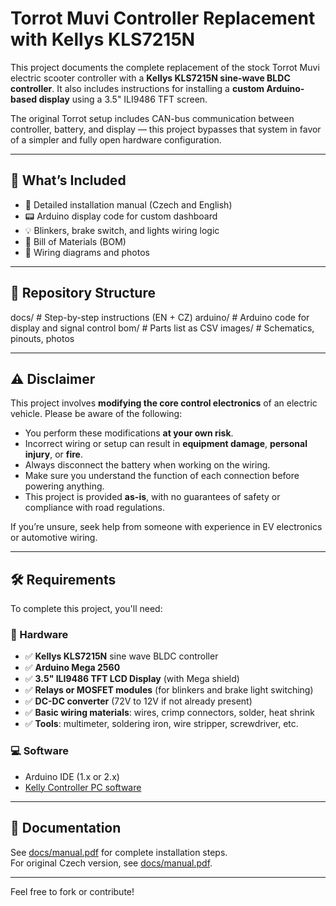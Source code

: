 # Torrot Muvi Controller Replacement with Kellys KLS7215N

This project documents the complete replacement of the stock Torrot Muvi electric scooter controller with a **Kellys KLS7215N sine-wave BLDC controller**. It also includes instructions for installing a **custom Arduino-based display** using a 3.5" ILI9486 TFT screen.

The original Torrot setup includes CAN-bus communication between controller, battery, and display — this project bypasses that system in favor of a simpler and fully open hardware configuration.

---

## 🔧 What’s Included

- 🧠 Detailed installation manual (Czech and English)
- 📟 Arduino display code for custom dashboard
- 💡 Blinkers, brake switch, and lights wiring logic
- 📃 Bill of Materials (BOM)
- 📸 Wiring diagrams and photos

---

## 📂 Repository Structure

docs/ # Step-by-step instructions (EN + CZ)
arduino/ # Arduino code for display and signal control
bom/ # Parts list as CSV
images/ # Schematics, pinouts, photos


---

## ⚠️ Disclaimer

This project involves **modifying the core control electronics** of an electric vehicle. Please be aware of the following:

- You perform these modifications **at your own risk**.
- Incorrect wiring or setup can result in **equipment damage**, **personal injury**, or **fire**.
- Always disconnect the battery when working on the wiring.
- Make sure you understand the function of each connection before powering anything.
- This project is provided **as-is**, with no guarantees of safety or compliance with road regulations.

If you’re unsure, seek help from someone with experience in EV electronics or automotive wiring.

---

## 🛠️ Requirements

To complete this project, you'll need:

### 🧰 Hardware
- ✅ **Kellys KLS7215N** sine wave BLDC controller
- ✅ **Arduino Mega 2560**
- ✅ **3.5" ILI9486 TFT LCD Display** (with Mega shield)
- ✅ **Relays or MOSFET modules** (for blinkers and brake light switching)
- ✅ **DC-DC converter** (72V to 12V if not already present)
- ✅ **Basic wiring materials**: wires, crimp connectors, solder, heat shrink
- ✅ **Tools**: multimeter, soldering iron, wire stripper, screwdriver, etc.

### 💻 Software
- Arduino IDE (1.x or 2.x)
- [Kelly Controller PC software](https://kellycontroller.com/pages/download)

---

## 📘 Documentation

See [docs/manual.pdf](docs/manual.pdf) for complete installation steps.  
For original Czech version, see [docs/manual.pdf](docs/manual.pdf).

---

Feel free to fork or contribute!
